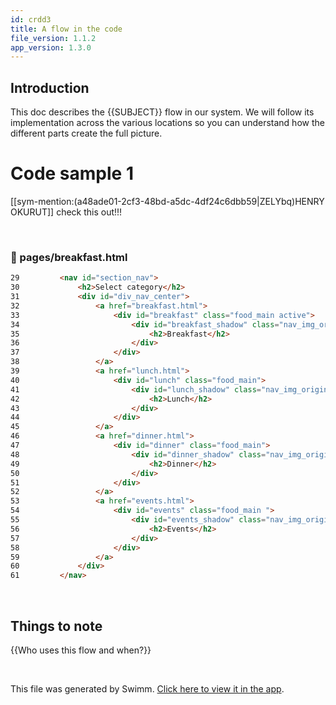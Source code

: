```yaml
---
id: crdd3
title: A flow in the code
file_version: 1.1.2
app_version: 1.3.0
---
```


## Introduction

This doc describes the {{SUBJECT}} flow in our system. We will follow its implementation across the various locations so you can understand how the different parts create the full picture.

# Code sample 1

[[sym-mention:(a48ade01-2cf3-48bd-a5dc-4df24c6dbb59|ZELYbq)HENRY OKURUT]] check this out!!!

<br/>


<!-- NOTE-swimm-snippet: the lines below link your snippet to Swimm -->
### 📄 pages/breakfast.html
```html
29         <nav id="section_nav">
30             <h2>Select category</h2>
31             <div id="div_nav_center">
32                 <a href="breakfast.html">
33                     <div id="breakfast" class="food_main active">
34                         <div id="breakfast_shadow" class="nav_img_original">
35                             <h2>Breakfast</h2>
36                         </div>
37                     </div>
38                 </a>
39                 <a href="lunch.html">
40                     <div id="lunch" class="food_main">
41                         <div id="lunch_shadow" class="nav_img_original">
42                             <h2>Lunch</h2>
43                         </div>
44                     </div>
45                 </a>
46                 <a href="dinner.html">
47                     <div id="dinner" class="food_main">
48                         <div id="dinner_shadow" class="nav_img_original">
49                             <h2>Dinner</h2>
50                         </div>
51                     </div>
52                 </a>
53                 <a href="events.html">
54                     <div id="events" class="food_main ">
55                         <div id="events_shadow" class="nav_img_original">
56                             <h2>Events</h2>
57                         </div>
58                     </div>
59                 </a>
60             </div>
61         </nav>
```

<br/>

## Things to note

{{Who uses this flow and when?}}

<br/>

This file was generated by Swimm. [Click here to view it in the app](https://swimm-web-app--new-onboarding-aomxoepg.web.app/repos/Z2l0aHViJTNBJTNBcHJvamVjdDAxJTNBJTNBa2VkaTE5OTE=/docs/crdd3).
